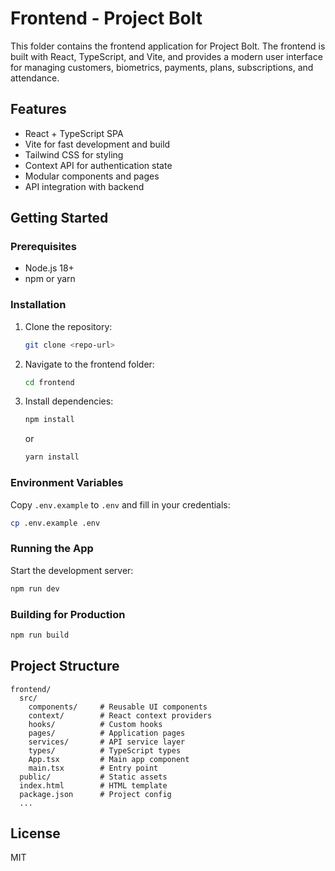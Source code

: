# Frontend - Project Bolt

This folder contains the frontend application for Project Bolt. The frontend is built with React, TypeScript, and Vite, and provides a modern user interface for managing customers, biometrics, payments, plans, subscriptions, and attendance.

## Features
- React + TypeScript SPA
- Vite for fast development and build
- Tailwind CSS for styling
- Context API for authentication state
- Modular components and pages
- API integration with backend

## Getting Started

### Prerequisites
- Node.js 18+
- npm or yarn

### Installation
1. Clone the repository:
   ```sh
   git clone <repo-url>
   ```
2. Navigate to the frontend folder:
   ```sh
   cd frontend
   ```
3. Install dependencies:
   ```sh
   npm install
   ```
   or
   ```sh
   yarn install
   ```

### Environment Variables
Copy `.env.example` to `.env` and fill in your credentials:
```sh
cp .env.example .env
```

### Running the App
Start the development server:
```sh
npm run dev
```

### Building for Production
```sh
npm run build
```

## Project Structure
```
frontend/
  src/
    components/     # Reusable UI components
    context/        # React context providers
    hooks/          # Custom hooks
    pages/          # Application pages
    services/       # API service layer
    types/          # TypeScript types
    App.tsx         # Main app component
    main.tsx        # Entry point
  public/           # Static assets
  index.html        # HTML template
  package.json      # Project config
  ...
```

## License
MIT
